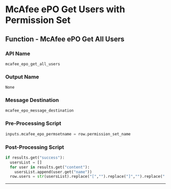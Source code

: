 <!--
    DO NOT MANUALLY EDIT THIS FILE
    THIS FILE IS AUTOMATICALLY GENERATED WITH resilient-sdk codegen
-->

# McAfee ePO Get Users with Permission Set

## Function - McAfee ePO Get All Users

### API Name
`mcafee_epo_get_all_users`

### Output Name
`None`

### Message Destination
`mcafee_epo_message_destination`

### Pre-Processing Script
```python
inputs.mcafee_epo_permsetname = row.permission_set_name
```

### Post-Processing Script
```python
if results.get("success"):
  usersList = []
  for user in results.get("content"):
    usersList.append(user.get("name"))
  row.users = str(usersList).replace("[","").replace("]","").replace("'","")
```

---

